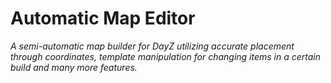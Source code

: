 # Automatic Map Editor

*A semi-automatic map builder for DayZ utilizing accurate placement through coordinates, template manipulation for changing items in a certain build and many more features.*
